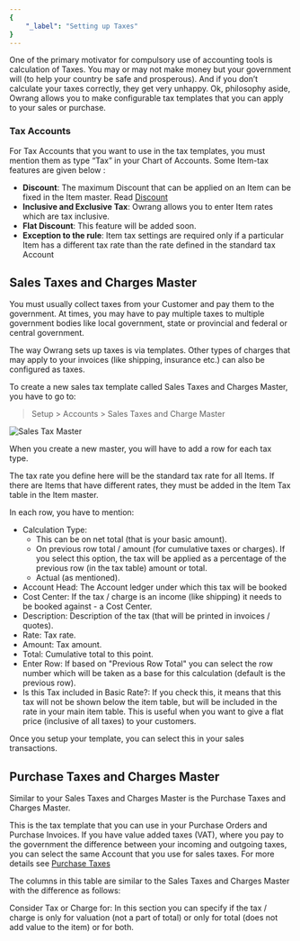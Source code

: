 ```yaml
---
{
	"_label": "Setting up Taxes"
}
---
```

One of the primary motivator for compulsory use of accounting tools is calculation of Taxes. You may or may not make money but your government will (to help your country be safe and prosperous). And if you don’t calculate your taxes correctly, they get very unhappy. Ok, philosophy aside, Owrang allows you to make configurable tax templates that you can apply to your sales or purchase.

### Tax Accounts

For Tax Accounts that you want to use in the tax templates, you must mention them as type “Tax” in your Chart of Accounts. Some Item-tax features are given below :

- **Discount**: The maximum Discount that can be applied on an Item can be fixed in the Item master. Read [Discount](docs.user.selling.discount.html)
- **Inclusive and Exclusive Tax**: Owrang allows you to enter Item rates which are tax inclusive.
- **Flat Discount**: This feature will be added soon.
- **Exception to the rule**: Item tax settings are required only if a particular Item has a different tax rate than the rate defined in the standard tax Account



## Sales Taxes and Charges Master

You must usually collect taxes from your Customer and pay them to the government. At times, you may have to pay multiple taxes to multiple government bodies like local government, state or provincial and federal or central government.

The way Owrang sets up taxes is via templates. Other types of charges that may apply to your invoices (like shipping, insurance etc.) can also be configured as taxes.

To create a new sales tax template called Sales Taxes and Charges Master, you have to go to:

> Setup > Accounts > Sales Taxes and Charge Master


![Sales Tax Master](img/sales-tax-master.png)



When you create a new master, you will have to add a row for each tax type.

The tax rate you define here will be the standard tax rate for all Items. If there are Items that have different rates, they must be added in the Item Tax table in the Item master.

In each row, you have to mention:

- Calculation Type: 
	- This can be on net total (that is your basic amount).
	- On previous row total / amount (for cumulative taxes or charges). If you select this 	option, the tax will be applied as a percentage of the previous row (in the tax table) amount or total.
	- Actual (as mentioned).
- Account Head: The Account ledger under which this tax will be booked
- Cost Center: If the tax / charge is an income (like shipping) it needs to be booked against - a Cost Center.
- Description: Description of the tax (that will be printed in invoices / quotes).
- Rate: Tax rate.
- Amount: Tax amount.
- Total: Cumulative total to this point.
- Enter Row: If based on "Previous Row Total" you can select the row number which will be taken as a base for this calculation (default is the previous row).
- Is this Tax included in Basic Rate?: If you check this, it means that this tax will not be shown below the item table, but will be included in the rate in your main item table. This is useful when you want to give a flat price (inclusive of all taxes) to your customers.

Once you setup your template, you can select this in your sales transactions.

## Purchase Taxes and Charges Master

Similar to your Sales Taxes and Charges Master is the Purchase Taxes and Charges Master.

This is the tax template that you can use in your Purchase Orders and Purchase Invoices. If you have value added taxes (VAT), where you pay to the government the difference between your incoming and outgoing taxes, you can select the same Account that you use for sales taxes.
For more details see [Purchase Taxes](docs.user.buying.purchase_taxes.html)

The columns in this table are similar to the Sales Taxes and Charges Master with the difference as follows:

Consider Tax or Charge for: In this section you can specify if the tax / charge is only for valuation (not a part of total) or only for total (does not add value to the item) or for both.
